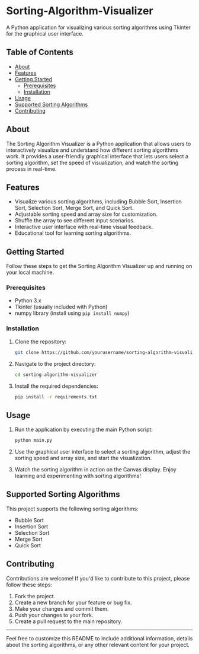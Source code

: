 
# Sorting-Algorithm-Visualizer

A Python application for visualizing various sorting algorithms using Tkinter for the graphical user interface.

## Table of Contents

- [About](#about)
- [Features](#features)
- [Getting Started](#getting-started)
  - [Prerequisites](#prerequisites)
  - [Installation](#installation)
- [Usage](#usage)
- [Supported Sorting Algorithms](#supported-sorting-algorithms)
- [Contributing](#contributing)

## About

The Sorting Algorithm Visualizer is a Python application that allows users to interactively visualize and understand how different sorting algorithms work. It provides a user-friendly graphical interface that lets users select a sorting algorithm, set the speed of visualization, and watch the sorting process in real-time.

## Features

- Visualize various sorting algorithms, including Bubble Sort, Insertion Sort, Selection Sort, Merge Sort, and Quick Sort.
- Adjustable sorting speed and array size for customization.
- Shuffle the array to see different input scenarios.
- Interactive user interface with real-time visual feedback.
- Educational tool for learning sorting algorithms.

## Getting Started

Follow these steps to get the Sorting Algorithm Visualizer up and running on your local machine.

### Prerequisites

- Python 3.x
- Tkinter (usually included with Python)
- numpy library (install using `pip install numpy`)

### Installation

1. Clone the repository:

   ```bash
   git clone https://github.com/yourusername/sorting-algorithm-visualizer.git
   ```

2. Navigate to the project directory:

   ```bash
   cd sorting-algorithm-visualizer
   ```

3. Install the required dependencies:

   ```bash
   pip install -r requirements.txt
   ```

## Usage

1. Run the application by executing the main Python script:

   ```bash
   python main.py
   ```

2. Use the graphical user interface to select a sorting algorithm, adjust the sorting speed and array size, and start the visualization.

3. Watch the sorting algorithm in action on the Canvas display. Enjoy learning and experimenting with sorting algorithms!

## Supported Sorting Algorithms

This project supports the following sorting algorithms:

- Bubble Sort
- Insertion Sort
- Selection Sort
- Merge Sort
- Quick Sort

## Contributing

Contributions are welcome! If you'd like to contribute to this project, please follow these steps:

1. Fork the project.
2. Create a new branch for your feature or bug fix.
3. Make your changes and commit them.
4. Push your changes to your fork.
5. Create a pull request to the main repository.

---

Feel free to customize this README to include additional information, details about the sorting algorithms, or any other relevant content for your project.
